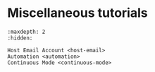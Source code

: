 # Miscellaneous tutorials

```{toctree}
:maxdepth: 2
:hidden:

Host Email Account <host-email>
Automation <automation>
Continuous Mode <continuous-mode>
```
